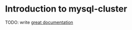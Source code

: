 # Introduction to mysql-cluster

TODO: write [great documentation](https://jacobian.org/writing/what-to-write/)

